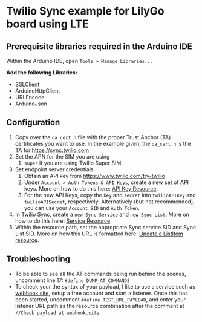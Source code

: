 # Twilio Sync example for LilyGo board using LTE

## Prerequisite libraries required in the Arduino IDE
Within the Arduino IDE, open `Tools > Manage Libraries...`

**Add the following Libraries:**
* SSLClient
* ArduinoHttpClient
* URLEncode
* ArduinoJson

## Configuration

 1. Copy over the `ca_cert.h` file with the proper Trust Anchor (TA) certificates you want to use.  In the example given, the `ca_cert.h` is the TA for https://sync.twilio.com
 2. Set the APN for the SIM you are using
    1. `super` if you are using Twilio Super SIM
 3. Set endpoint server credentials
    1. Obtain an API key from https://www.twilio.com/try-twilio
    2. Under `Account > Auth Tokens & API Keys`, create a new set of API keys. More on how to do this here: [API Key Resource](https://www.twilio.com/docs/iam/keys/api-key).
    3. For the new API Keys, copy the `key` and `secret` into `twilioAPIKey` and `twilioAPISecret`, respectively.  Alternatively (but not recommended), you can use your `Account SID` and `Auth Token`.
 4. In Twilio Sync, create a `new Sync Service` and `new Sync List`.  More on how to do this here: [Service Resource](https://www.twilio.com/docs/sync/api/service).
 5. Within the resource path, set the appropriate Sync service SID and Sync List SID.  More on how this URL is formatted here: [Update a ListItem resource](https://www.twilio.com/docs/sync/api/listitem-resource#update-a-listitem-resource).

## Troubleshooting
* To be able to see all the AT commands being run behind the scenes, uncomment line 17: `#define DUMP_AT_COMMANDS`
* To check your the syntax of your payload, I like to use a service such as [webhook.site](https://webhook.site), setup a free account and start a listener.  Once this has been started, uncomment `#define TEST_URL_PAYLOAD`, and enter your listener URL path as the resource combination after the comment at `//Check payload at webhook.site`.
